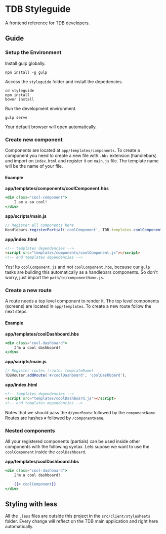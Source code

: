 # TDB Styleguide
A frontend reference for TDB developers.

## Guide

### Setup the Environment

Install gulp globally.
```
npm install -g gulp
```

Access the `styleguide` folder and install the depedencies.
```
cd styleguide
npm install
bower install
```

Run the development environment.
```
gulp serve
```

Your default browser will open automatically.


### Create new component
Components are located at `app/templates/components`. To create a component you need to create a new file with `.hbs` extension (handlebars) and import on `index.html` and register it on `main.js` file. The template name will be the name of your file.

#### Example
**app/templates/components/coolComponent.hbs**
```handlebars
<div class="cool-component">
	I am a so cool!
</div>
```

**app/scripts/main.js**

```js
// Register all components here
Handlebars.registerPartial('coolComponent', TDB.templates.coolComponent());
````

**app/index.html**
```html
<!-- templates dependencies -->
<script src="templates/components/coolComponent.js"></script>
<!-- end templates dependencies -->
```

Yes! Its `coolComponent.js` and not `coolComponent.hbs`, because our `gulp` tasks are building this automatically as a handlebars components. So don't worry, just import the `path/to/componentName.js`.

### Create a new route
A route needs a top level component to render it. The top level components (screens) are located in `app/templates`. To create a new route follow the next steps. 

#### Example

**app/templates/coolDashboard.hbs**
```handlebars
<div class="cool-dashboard">
    I'm a cool dashboard!
</div>
```
**app/scripts/main.js**
```js
// Register routes (route, templateName)
TDBRouter.addRoute('#/coolDashboard', 'coolDashboard');

```

**app/index.html**
```html
<!-- templates dependencies -->
<script src="templates/coolDashboard.js"></script>
<!-- end templates dependencies -->
```

Notes that we should pass the `#/yourRoute` followed by the `componentName`. Routes are hashes `#` followed by `/componentName`.

### Nested components
All your registered components (partials) can be used inside other components with the following syntax. Lets supose we want to use the `coolComponent` inside the `coolDashboard`.

**app/templates/coolDashboard.hbs**

```handlebars
<div class="cool-dashboard">
    I'm a cool dashboard!

    {{> coolComponent}}
</div>
```

## Styling with less
All the `.less` files are outside this project in the `src/client/stylesheets` folder. Every change will reflect on the TDB main application and right here automatically.








